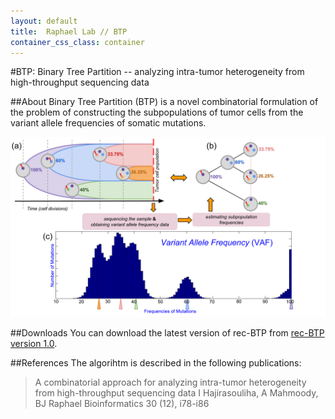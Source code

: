 ```yaml
---
layout: default
title:  Raphael Lab // BTP
container_css_class: container
---
```


#BTP: Binary Tree Partition -- analyzing intra-tumor heterogeneity from high-throughput sequencing data

##About
Binary Tree Partition (BTP) is a novel combinatorial formulation of the problem of constructing the subpopulations of tumor cells from the variant allele frequencies of somatic mutations. 


[<img src="simple.jpg" style="width: 600px"/>](simple.jpg)

<a name="download"></a>
##Downloads 
You can download the latest version of rec-BTP from [rec-BTP version 1.0](http://compbio-research.cs.brown.edu/software/BTP/rec-btp-1.0.tar.gz).

<a name="reference"></a>
##References
The algorihtm is described in the following publications:

>A combinatorial approach for analyzing intra-tumor heterogeneity from high-throughput sequencing data
>I Hajirasouliha, A Mahmoody, BJ Raphael
>Bioinformatics 30 (12), i78-i86

